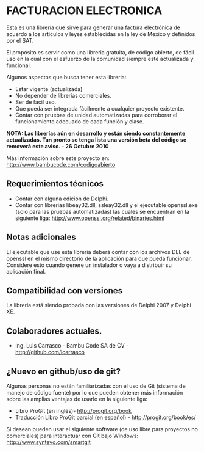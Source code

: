 ﻿FACTURACION ELECTRONICA
=====================================
Esta es una librería que sirve para generar una factura electrónica de acuerdo a los artículos y leyes establecidas en la ley de Mexico y definidos por el SAT.

El propósito es servir como una libreria gratuita, de código abierto, de fácil uso en la cual con el esfuerzo de la comunidad siempre esté actualizada y funcional.

Algunos aspectos que busca tener esta libreria:

- Estar vigente (actualizada)
- No depender de librerias comerciales.
- Ser de fácil uso.
- Que pueda ser integrada fácilmente a cualquier proyecto existente.
- Contar con pruebas de unidad automatizadas para corroborar el funcionamiento adecuado de cada función y clase.

<b>NOTA: Las librerías aún en desarrollo y están siendo constantemente actualizadas. Tan pronto se tenga lista una versión beta del código se removerá este aviso. - 26 Octubre 2010</b> 

Más información sobre este proyecto en:
<http://www.bambucode.com/codigoabierto>

Requerimientos técnicos
------------
- Contar con alguna edición de Delphi.
- Contar con librerias libeay32.dll, ssleay32.dll y el ejecutable openssl.exe (solo para las pruebas automatizadas)
las cuales se encuentran en la siguiente liga: <http://www.openssl.org/related/binaries.html>

Notas adicionales
------------
El ejecutable que use esta libreria deberá contar con los archivos DLL de openssl en el mismo directorio de la
aplicación para que pueda funcionar. Considere esto cuando genere un instalador o vaya a distribuir su aplicación
final.

Compatibilidad con versiones
------------
La libreria está siendo probada con las versiones de Delphi 2007 y Delphi XE.

Colaboradores actuales.
-------------
* Ing. Luis Carrasco - Bambu Code SA de CV - <http://github.com/lcarrasco>

¿Nuevo en github/uso de git?
-------------
Algunas personas no están familiarizadas con el uso de Git (sistema de manejo de código fuente) por lo que pueden
obtener más información sobre las amplias ventajas de usarlo en la siguiente liga:

* Libro ProGit (en inglés)- <http://progit.org/book> 
* Traducción Libro ProGit parcial (en español) - <http://progit.org/book/es/>

Si desean pueden usar el siguiente software (de uso libre para proyectos no comerciales) para interactuar con Git
bajo Windows:
<http://www.syntevo.com/smartgit>